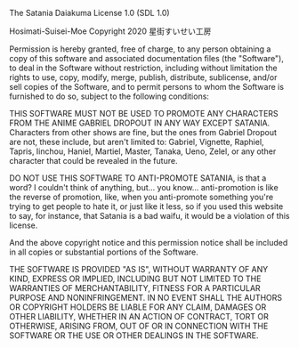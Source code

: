 The Satania Daiakuma License 1.0 (SDL 1.0)

Hosimati-Suisei-Moe
Copyright 2020 星街すいせい工房

Permission is hereby granted, free of charge, to any person obtaining a copy of this software and associated documentation files (the "Software"), to deal in the Software without restriction, including without limitation the rights to use, copy, modify, merge, publish, distribute, sublicense, and/or sell copies of the Software, and to permit persons to whom the Software is furnished to do so, subject to the following conditions:

THIS SOFTWARE MUST NOT BE USED TO PROMOTE ANY CHARACTERS FROM THE ANIME GABRIEL DROPOUT IN ANY WAY EXCEPT SATANIA. Characters from other shows are fine, but the ones from Gabriel Dropout are not, these include, but aren't limited to: Gabriel, Vignette, Raphiel, Tapris, Iinchou, Haniel, Martiel, Master, Tanaka, Ueno, Zelel, or any other character that could be revealed in the future.

DO NOT USE THIS SOFTWARE TO ANTI-PROMOTE SATANIA, is that a word? I couldn't think of anything, but... you know... anti-promotion is like the reverse of promotion, like, when you anti-promote something you're trying to get people to hate it, or just like it less, so if you used this website to say, for instance, that Satania is a bad waifu, it would be a violation of this license.

And the above copyright notice and this permission notice shall be included in all copies or substantial portions of the Software.

THE SOFTWARE IS PROVIDED "AS IS", WITHOUT WARRANTY OF ANY KIND, EXPRESS OR IMPLIED, INCLUDING BUT NOT LIMITED TO THE WARRANTIES OF MERCHANTABILITY, FITNESS FOR A PARTICULAR PURPOSE AND NONINFRINGEMENT. IN NO EVENT SHALL THE AUTHORS OR COPYRIGHT HOLDERS BE LIABLE FOR ANY CLAIM, DAMAGES OR OTHER LIABILITY, WHETHER IN AN ACTION OF CONTRACT, TORT OR OTHERWISE, ARISING FROM, OUT OF OR IN CONNECTION WITH THE SOFTWARE OR THE USE OR OTHER DEALINGS IN THE SOFTWARE.
